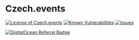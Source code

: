 # Czech.events

<!--Badges-->

 [![License of Czech.events](https://img.shields.io/github/license/hejny/czech.events.svg?style=flat)](https://github.com/hejny/czech.events/blob/main/LICENSE)
 [![Known Vulnerabilities](https://snyk.io/test/github/hejny/czech.events/badge.svg)](https://snyk.io/test/github/hejny/czech.events)
 [![Issues](https://img.shields.io/github/issues/hejny/czech.events.svg?style=flat)](https://github.com/hejny/czech.events/issues)

<!--/Badges-->

[![DigitalOcean Referral Badge](https://web-platforms.sfo2.cdn.digitaloceanspaces.com/WWW/Badge%201.svg)](https://www.digitalocean.com/?refcode=a28ea10ad8d1&utm_campaign=Referral_Invite&utm_medium=Referral_Program&utm_source=badge)
